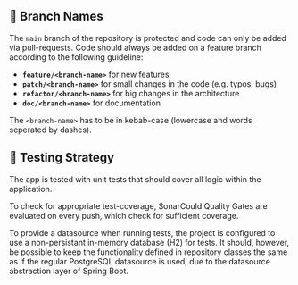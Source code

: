 ## 🌴 Branch Names

The `main` branch of the repository is protected and code can only be added via pull-requests.
Code should always be added on a feature branch according to the following guideline:

- **`feature/<branch-name>`** for new features
- **`patch/<branch-name>`** for small changes in the code (e.g. typos, bugs)
- **`refactor/<branch-name>`** for big changes in the architecture
- **`doc/<branch-name>`** for documentation

The `<branch-name>` has to be in kebab-case (lowercase and words seperated by dashes).

## 📝 Testing Strategy

The app is tested with unit tests that should cover all logic within the application.

To check for appropriate test-coverage, SonarCould Quality Gates are evaluated on every push, which check for sufficient coverage.

To provide a datasource when running tests, the project is configured to use a non-persistant in-memory database (H2) for tests. It should, however, be possible to keep the functionality defined in repository classes the same as if the regular PostgreSQL datasource is used, due to the datasource abstraction layer of Spring Boot.
